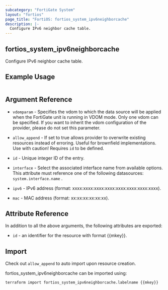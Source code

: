 ```yaml
---
subcategory: "FortiGate System"
layout: "fortios"
page_title: "FortiOS: fortios_system_ipv6neighborcache"
description: |-
  Configure IPv6 neighbor cache table.
---
```


## fortios_system_ipv6neighborcache
Configure IPv6 neighbor cache table.

## Example Usage

```hcl

```

## Argument Reference
* `vdomparam` - Specifies the vdom to which the data source will be applied when the FortiGate unit is running in VDOM mode. Only one vdom can be specified. If you want to inherit the vdom configuration of the provider, please do not set this parameter.
* `allow_append` - If set to true allows provider to overwrite existing resources instead of erroring. Useful for brownfield implementations. Use with caution! Requires `id` to be defined.

* `id` - Unique integer ID of the entry.
* `interface` - Select the associated interface name from available options. This attribute must reference one of the following datasources: `system.interface.name` .
* `ipv6` - IPv6 address (format: xxxx:xxxx:xxxx:xxxx:xxxx:xxxx:xxxx:xxxx).
* `mac` - MAC address (format: xx:xx:xx:xx:xx:xx).

## Attribute Reference

In addition to all the above arguments, the following attributes are exported:
* `id` - an identifier for the resource with format {{mkey}}.

## Import

Check out `allow_append` to auto import upon resource creation.

fortios_system_ipv6neighborcache can be imported using:
```sh
terraform import fortios_system_ipv6neighborcache.labelname {{mkey}}
```
